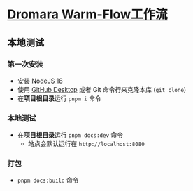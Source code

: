 # [Dromara Warm-Flow工作流]()
 

## 本地测试

### 第一次安装

- 安装 [NodeJS 18](https://nodejs.org/en/download/)
- 使用 [GitHub Desktop](https://desktop.github.com/) 或者 Git 命令行来克隆本库 (`git clone`)
- 在**项目根目录**运行 `pnpm i` 命令

### 本地测试

- 在**项目根目录**运行 `pnpm docs:dev` 命令
  - 站点会默认运行在 `http://localhost:8080` 

### 打包
-  `pnpm docs:build` 命令
